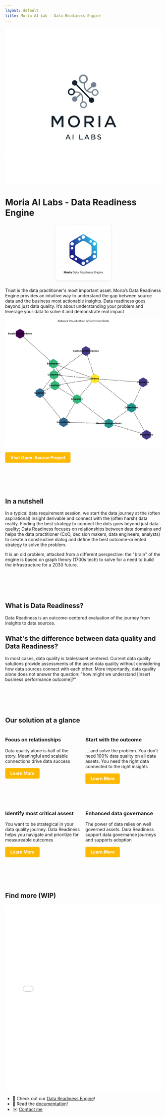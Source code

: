 ```yaml
---
layout: default
title: Moria AI Lab - Data Readiness Engine
---
```


![Site Logo](/assets/images/moria_logo.png)

# Moria AI Labs - Data Readiness Engine

<!-- Small logo below the title -->
<div style="text-align:center; margin: 1.5em 0;">
  <img src="/assets/images/mal_data_readiness_engine_logo.jpg" alt="Moria AI Labs Small Logo" style="width:180px; max-width:20vw; border-radius:10px; box-shadow:0 2px 8px rgba(0,0,0,0.08);">
</div>

Trust is the data practitioner's most important asset. Moria’s Data Readiness Engine provides an intuitive way to understand the gap between source data and the business most actionable insights. Data readiness goes beyond just data quality. It’s about understanding your problem and leverage your data to solve it and demonstrate real impact


![Schema Network](assets/networks_schema.png)

<a href="https://github.com/moria-ai-labs/data_readiness" class="my-button">Visit Open-Source Project</a>

<style>
.my-button {
  display: inline-block;
  padding: 0.6em 1.2em;
  background: #FCB900;
  color: white !important;
  border-radius: 4px;
  text-decoration: none;
  font-weight: bold;
  transition: background 0.2s;
}
.my-button:hover {
  background: #005fa3;

.my-card {
  box-shadow: 0 2px 8px rgba(0,0,0,0.07);
  border-radius: 8px;
  background: #FFCDB2;
  padding: 1.5em;
  margin: 1em 0;
  border: 1px solid #eaeaea;
  max-width: 400px;
  transition: box-shadow 0.2s;
}
.my-card:hover {
  box-shadow: 0 4px 16px rgba(0,0,0,0.12);
}
}
</style>

<br><br>
<br><br>

## In a nutshell
In a typical data requirement session, we start the data journey at the (often aspirational) insight derivable and connect with the (often harsh) data reality. 
Finding the best strategy to connect the dots goes beyond just data quality; Data Readiness focuses on relationships between data domains and helps the data practitioner (CxO, decision makers, data engineers, analysts) to create a constructive dialog and define the best outcome-oriented strategy to solve the problem.

It is an old problem, attacked from a different perspective: the "brain" of the engine is based on graph theory (1700s tech) to solve for a need to build the infrastructure for a 2030 future. 

<br><br>
<br><br>

## What is Data Readiness?

Data Readiness is an outcome-centered evaluation of the journey from insights to data sources. 

## What's the difference between data quality and Data Readiness?

In most cases, data quality is table/asset centered. Current data quality solutions provide assessments of the asset data quality without considering how data sources connect with each other. More importantly, data quality alone does not answer the question: "how might we understand [insert business performance outcome]?" 

<br><br>
<br><br>

## Our solution at a glance

<div style="display:flex;gap:1em;flex-wrap:wrap;">
  <div class="my-card" style="flex:1;">
    <h3>Focus on relationships</h3>
    <p>Data quality alone is half of the story. Meaningful and scalable connections drive data success</p>
    <a href="https://github.com/" class="my-button">Learn More</a>
  </div>
  <div class="my-card" style="flex:1;">
    <h3>Start with the outcome</h3>
    <p>... and solve the problem. You don't need 100% data quality on all data assets. You need the right data connected to the right insights </p>
    <a href="https://github.com/" class="my-button">Learn More</a>
  </div>
</div>

<br><br>

<div style="display:flex;gap:1em;flex-wrap:wrap;">
  <div class="my-card" style="flex:1;">
    <h3>Identify most critical assest</h3>
    <p>You want to be strategical in your data quality journey. Data Readiness helps you navigate and prioritize for measureable outcomes</p>
    <a href="https://github.com/" class="my-button">Learn More</a>
  </div>
  <div class="my-card" style="flex:1;">
    <h3>Enhanced data governance</h3>
    <p>The power of data relies on well governed assets. Dara Readiness support data governance journeys and supports adoption </p>
    <a href="https://github.com/" class="my-button">Learn More</a>
  </div>
</div>

<br><br>
<br><br>

## Find more (WIP)

<iframe src="/assets/assets_network_Version2.html" width="100%" height="600" frameborder="0"></iframe>


- 🚀 Check out our [Data Readiness Engine](./projects)!
- 📄 Read the [documentation](./docs)!
- ✉️ [Contact me](mailto:your@email.com)